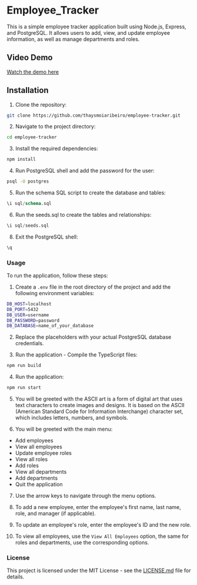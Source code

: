 # Employee_Tracker

This is a simple employee tracker application built using Node.js, Express, and PostgreSQL. It allows users to add, view, and update employee information, as well as manage departments and roles.

## Video Demo
[Watch the demo here](https://www.loom.com/share/ce09f4cf457e4614afc130339c3eefb8)

## Installation

1. Clone the repository:

```bash
git clone https://github.com/thaysmoiaribeiro/employee-tracker.git
```

2. Navigate to the project directory:

```bash
cd employee-tracker
```

3. Install the required dependencies:

```bash
npm install
```

4. Run PostgreSQL shell and add the password for the user:

```bash
psql -U postgres 
```

5. Run the schema SQL script to create the database and tables:

```sql
\i sql/schema.sql
```

6. Run the seeds.sql to create the tables and relationships:

```sql
\i sql/seeds.sql
```

8. Exit the PostgreSQL shell:

```sql
\q
```

### Usage

To run the application, follow these steps:

1. Create a `.env` file in the root directory of the project and add the following environment variables:

```bash
DB_HOST=localhost
DB_PORT=5432
DB_USER=username
DB_PASSWORD=password
DB_DATABASE=name_of_your_database
```

2. Replace the placeholders with your actual PostgreSQL database credentials.

3. Run the application - Compile the TypeScript files:

```bash
npm run build
```

4. Run the application:

```bash
npm run start
```

5. You will be greeted with the ASCII art is a form of digital art that uses text characters to create images and designs. It is based on the ASCII (American Standard Code for Information Interchange) character set, which includes letters, numbers, and symbols.

6. You will be greeted with the main menu:

- Add employees
- View all employees
- Update employee roles
- View all roles
- Add roles
- View all departments
- Add departments
- Quit the application

7. Use the arrow keys to navigate through the menu options.

8. To add a new employee, enter the employee's first name, last name, role, and manager (if applicable).

9. To update an employee's role, enter the employee's ID and the new role.

10. To view all employees, use the `View All Employees` option, the same for roles and departments, use the corresponding options.

### License

This project is licensed under the MIT License - see the [LICENSE.md](LICENSE.md) file for details.